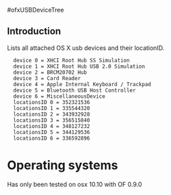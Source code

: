 #ofxUSBDeviceTree

## Introduction

Lists all attached OS X usb devices and their locationID.

```
  device 0 = XHCI Root Hub SS Simulation
  device 1 = XHCI Root Hub USB 2.0 Simulation
  device 2 = BRCM20702 Hub
  device 3 = Card Reader
  device 4 = Apple Internal Keyboard / Trackpad
  device 5 = Bluetooth USB Host Controller
  device 6 = MiscellaneousDevice
  locationsID 0 = 352321536
  locationsID 1 = 335544320
  locationsID 2 = 343932928
  locationsID 3 = 356515840
  locationsID 4 = 348127232
  locationsID 5 = 344129536
  locationsID 6 = 336592896
```

# Operating systems
Has only been tested on osx 10.10 with OF 0.9.0
